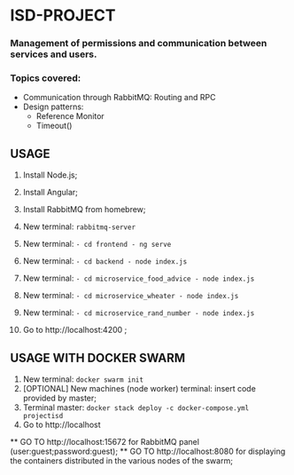 # ISD-PROJECT
### Management of permissions and communication between services and users.

### Topics covered:
  - Communication through RabbitMQ: Routing and RPC
  - Design patterns:
     - Reference Monitor
     - Timeout()

## USAGE

1) Install Node.js;
2) Install Angular;
3) Install RabbitMQ from homebrew;

4) New terminal: ``` rabbitmq-server ```
5) New terminal:
        ```
         - cd frontend
         - ng serve
        ```
6) New terminal:
        ```
        - cd backend
        - node index.js
        ```
7) New terminal:
        ```
        - cd microservice_food_advice
        - node index.js
        ```
8) New terminal:
        ```
        - cd microservice_wheater
        - node index.js 
        ```
9) New terminal:
        ```
        - cd microservice_rand_number
        - node index.js 
        ```

10) Go to http://localhost:4200 ;


## USAGE WITH DOCKER SWARM

1) New terminal: ``` docker swarm init ```
2) [OPTIONAL] New machines (node worker) terminal: insert code provided by master;
3) Terminal master: ``` docker stack deploy -c docker-compose.yml projectisd ```
4) Go to http://localhost 



** GO TO http://localhost:15672 for RabbitMQ panel (user:guest;password:guest);
** GO TO http://localhost:8080 for displaying the containers distributed in the various nodes of the swarm;



